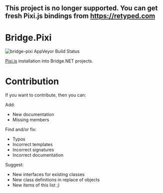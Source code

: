 ## This project is no longer supported. You can get fresh Pixi.js bindings from https://retyped.com

# Bridge.Pixi
![bridge-pixi AppVeyor Build Status](https://ci.appveyor.com/api/projects/status/github/Dia6lo/Bridge.Pixi?svg=true)

[Pixi.js](https://github.com/pixijs/pixi.js/) installation into Bridge.NET projects.

# Contribution

If you want to contribute, then you can:

Add:
- New documentation
- Missing members

Find and/or fix:
- Typos
- Incorrect templates
- Incorrect signatures
- Incorrect documentation

Suggest:
- New interfaces for existing classes
- New class definitions in replace of objects
- New items of this list ;)
